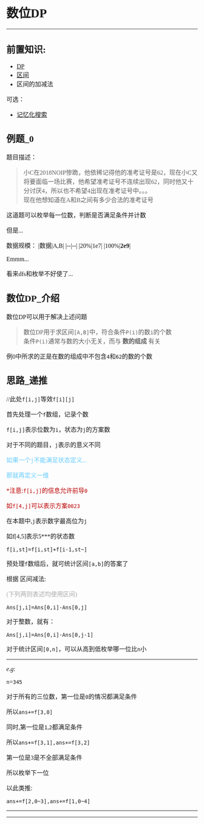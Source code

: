 <font face='YaHei Consolas Hybrid' size=3>

# 数位DP
---
## __前置知识:__
- [DP](233 "C_DP (页面不存在)")
- [区间](https://baike.baidu.com/item/%E5%8C%BA%E9%97%B4/1273117 "区间(数学概念)_度娘百科")
- 区间的加减法

可选：
- [记忆化搜索](233 "[未分类]记忆化搜索 (页面不存在)")

## 例题_0

题目描述：
> 小C在2018NOIP惨跪，他依稀记得他的准考证号是62，现在小C又将要面临一场比赛，他希望准考证号不连续出现62，同时他又十分讨厌4，所以也不希望4出现在准考证号中。。。\
> 现在他想知道在A和B之间有多少合法的准考证号

这道题可以枚举每一位数，判断是否满足条件并计数

但是...

数据规模：
|数据|A,B|
|--|--|
|20%|1e7|
|100%|**2e9**|

Emmm...

看来dfs和枚举不好使了...

## 数位DP_介绍

数位DP可以用于解决上述问题

<!-- 
求出在给定区间[A,B]内，符合条件P(i)的数i的个数.
条件P(i)一般与数的大小无关，而与 数的组成 有关.

-->

>数位DP用于求区间`[A,B]`中，符合条件`P(i)`的数`i`的个数\
条件`P(i)`通常与数的大小无关，而与 __数的组成__ 有关

例0中所求的正是在数的组成中不包含`4`和`62`的数的个数

## 思路_递推

//此处`f[i,j]`等效`f[i][j]`

首先处理一个`f`数组，记录个数

`f[i,j]`表示位数为`i`，状态为`j`的方案数

对于不同的题目，`j`表示的意义不同

<font color=#66ccff>

如果一个`j`不能满足状态定义...

那就再定义一维

</font>

<font color=#ba0000>

\*注意:`f[i,j]`的信息允许前导`0`

如`f[4,j]`可以表示方案`0023`

</font>

在本题中,`j`表示数字最高位为`j`

如f[4,5]表示5\***的状态数

`f[i,st]=f[i,st]+f[i-1,st~]`

预处理`f`数组后，就可统计区间`[a,b]`的答案了

根据 区间减法:

<font color=#aaaaaa>(下列两则表述均使用区间)</font>

`Ans[j,i]=Ans[0,i]-Ans[0,j]`

对于整数，就有：

`Ans[j,i]=Ans[0,i]-Ans[0,j-1]`

对于统计区间`[0,n]`，可以从高到低枚举哪一位比`n`小

---

$e.g:$

`n`=`345`

对于所有的三位数，第一位是`0`的情况都满足条件

所以`ans+=f[3,0]`

同时,第一位是`1`,`2`都满足条件

所以`ans+=f[3,1],ans+=f[3,2]`

第一位是3是不全部满足条件

所以枚举下一位

以此类推:

`ans+=f[2,0~3],ans+=f[1,0~4]`

<!--
## 例题_0 参考代码

[1515.cpp](..\ProbW\1515_std.cpp)

-->
---
---
</font>